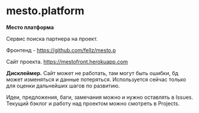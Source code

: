 # mesto.platform
__Место платформа__

Сервис поиска партнера на проект. 

Фронтенд - https://github.com/fellz/mesto.p

Сайт проекта. https://mestofront.herokuapp.com

**Дисклеймер.** Сайт может не работать, там могут быть ошибки, бд может изменяться и данные потеряться. 
Используется сейчас только для оценки дальнейших шагов по развитию.

Идеи, предложения, баги, замечания можно и нужно оставлять в Issues. Текущий бэклог и работу над проектом можно смотреть в Projects.
